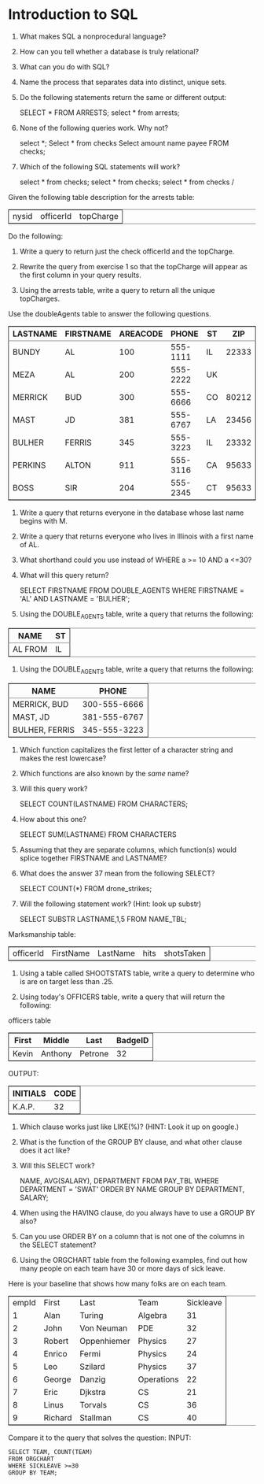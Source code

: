 # Introduction to SQL

1.  What makes SQL a nonprocedural language?
2.  How can you tell whether a database is truly relational?
3.  What can you do with SQL?
4.  Name the process that separates data into distinct, unique sets.
5.  Do the following statements return the same or different output:

    SELECT * FROM ARRESTS;
    select * from arrests;

1.  None of the following queries work. Why not?

    select *;
    Select * from checks
    Select amount name payee FROM checks;

1.  Which of the following SQL statements will work?

    select * 
    from checks;
    select * from checks;
    select * from checks
    /

Given the following table description for the arrests table: 

<table border="2" cellspacing="0" cellpadding="6" rules="groups" frame="hsides">


<colgroup>
<col  class="left" />

<col  class="left" />

<col  class="left" />
</colgroup>
<tbody>
<tr>
<td class="left">nysid</td>
<td class="left">officerId</td>
<td class="left">topCharge</td>
</tr>
</tbody>
</table>

Do the following:

1.  Write a query to return just the check officerId and the topCharge.

2.  Rewrite the query from exercise 1 so that the topCharge will appear
    as the first column in your query results.

3.  Using the arrests table, write a query to return all the unique topCharges.

Use the doubleAgents table to answer the following questions.

<table border="2" cellspacing="0" cellpadding="6" rules="groups" frame="hsides">


<colgroup>
<col  class="left" />

<col  class="left" />

<col  class="right" />

<col  class="right" />

<col  class="left" />

<col  class="right" />
</colgroup>
<thead>
<tr>
<th scope="col" class="left">LASTNAME</th>
<th scope="col" class="left">FIRSTNAME</th>
<th scope="col" class="right">AREACODE</th>
<th scope="col" class="right">PHONE</th>
<th scope="col" class="left">ST</th>
<th scope="col" class="right">ZIP</th>
</tr>
</thead>

<tbody>
<tr>
<td class="left">BUNDY</td>
<td class="left">AL</td>
<td class="right">100</td>
<td class="right">555-1111</td>
<td class="left">IL</td>
<td class="right">22333</td>
</tr>


<tr>
<td class="left">MEZA</td>
<td class="left">AL</td>
<td class="right">200</td>
<td class="right">555-2222</td>
<td class="left">UK</td>
<td class="right">&#xa0;</td>
</tr>


<tr>
<td class="left">MERRICK</td>
<td class="left">BUD</td>
<td class="right">300</td>
<td class="right">555-6666</td>
<td class="left">CO</td>
<td class="right">80212</td>
</tr>


<tr>
<td class="left">MAST</td>
<td class="left">JD</td>
<td class="right">381</td>
<td class="right">555-6767</td>
<td class="left">LA</td>
<td class="right">23456</td>
</tr>


<tr>
<td class="left">BULHER</td>
<td class="left">FERRIS</td>
<td class="right">345</td>
<td class="right">555-3223</td>
<td class="left">IL</td>
<td class="right">23332</td>
</tr>


<tr>
<td class="left">PERKINS</td>
<td class="left">ALTON</td>
<td class="right">911</td>
<td class="right">555-3116</td>
<td class="left">CA</td>
<td class="right">95633</td>
</tr>


<tr>
<td class="left">BOSS</td>
<td class="left">SIR</td>
<td class="right">204</td>
<td class="right">555-2345</td>
<td class="left">CT</td>
<td class="right">95633</td>
</tr>
</tbody>
</table>

1.  Write a query that returns everyone in the database whose last name begins with M.
2.  Write a query that returns everyone who lives in Illinois with a first name of AL.
3.  What shorthand could you use instead of WHERE a >= 10 AND a <=30?
4.  What will this query return?

    SELECT FIRSTNAME
    FROM DOUBLE_AGENTS
    WHERE FIRSTNAME = 'AL'
      AND LASTNAME = 'BULHER';

1.  Using the DOUBLE<sub>AGENTS</sub> table, write a query that returns the following:

<table border="2" cellspacing="0" cellpadding="6" rules="groups" frame="hsides">


<colgroup>
<col  class="left" />

<col  class="left" />
</colgroup>
<thead>
<tr>
<th scope="col" class="left">NAME</th>
<th scope="col" class="left">ST</th>
</tr>
</thead>

<tbody>
<tr>
<td class="left">AL             FROM</td>
<td class="left">IL</td>
</tr>
</tbody>
</table>

1.  Using the DOUBLE<sub>AGENTS</sub> table, write a query that returns the following:

<table border="2" cellspacing="0" cellpadding="6" rules="groups" frame="hsides">


<colgroup>
<col  class="left" />

<col  class="right" />
</colgroup>
<thead>
<tr>
<th scope="col" class="left">NAME</th>
<th scope="col" class="right">PHONE</th>
</tr>
</thead>

<tbody>
<tr>
<td class="left">MERRICK, BUD</td>
<td class="right">300-555-6666</td>
</tr>


<tr>
<td class="left">MAST, JD</td>
<td class="right">381-555-6767</td>
</tr>


<tr>
<td class="left">BULHER, FERRIS</td>
<td class="right">345-555-3223</td>
</tr>
</tbody>
</table>

1.  Which function capitalizes the first letter of a character string and makes the rest lowercase?
2.  Which functions are also known by the *same* name?
3.  Will this query work?

    SELECT COUNT(LASTNAME) FROM CHARACTERS;

1.  How about this one?

    SELECT SUM(LASTNAME) FROM CHARACTERS

1.  Assuming that they are separate columns, which function(s) would
    splice together FIRSTNAME and LASTNAME?

1.  What does the answer 37 mean from the following SELECT?

    SELECT COUNT(*) FROM drone_strikes;

1.  Will the following statement work? (Hint: look up substr)

    SELECT SUBSTR LASTNAME,1,5 FROM NAME_TBL;

Marksmanship table:

<table border="2" cellspacing="0" cellpadding="6" rules="groups" frame="hsides">


<colgroup>
<col  class="left" />

<col  class="left" />

<col  class="left" />

<col  class="left" />

<col  class="left" />
</colgroup>
<tbody>
<tr>
<td class="left">officerId</td>
<td class="left">FirstName</td>
<td class="left">LastName</td>
<td class="left">hits</td>
<td class="left">shotsTaken</td>
</tr>
</tbody>
</table>

1.  Using a table called SHOOTSTATS table, write a query to determine who is are on target less than .25.

2.  Using today's OFFICERS table, write a query that will return the following:

officers table

<table border="2" cellspacing="0" cellpadding="6" rules="groups" frame="hsides">


<colgroup>
<col  class="left" />

<col  class="left" />

<col  class="left" />

<col  class="right" />
</colgroup>
<thead>
<tr>
<th scope="col" class="left">First</th>
<th scope="col" class="left">Middle</th>
<th scope="col" class="left">Last</th>
<th scope="col" class="right">BadgeID</th>
</tr>
</thead>

<tbody>
<tr>
<td class="left">Kevin</td>
<td class="left">Anthony</td>
<td class="left">Petrone</td>
<td class="right">32</td>
</tr>
</tbody>
</table>

OUTPUT:

<table border="2" cellspacing="0" cellpadding="6" rules="groups" frame="hsides">


<colgroup>
<col  class="left" />

<col  class="right" />
</colgroup>
<thead>
<tr>
<th scope="col" class="left">INITIALS</th>
<th scope="col" class="right">CODE</th>
</tr>
</thead>

<tbody>
<tr>
<td class="left">K.A.P.</td>
<td class="right">32</td>
</tr>
</tbody>
</table>

1.  Which clause works just like LIKE(<exp>%)? (HINT: Look it up on google.)

2.  What is the function of the GROUP BY clause, and what other clause does it act like?

3.  Will this SELECT work?

    NAME, AVG(SALARY), DEPARTMENT
        FROM PAY_TBL
        WHERE DEPARTMENT = 'SWAT'
        ORDER BY NAME
        GROUP BY DEPARTMENT, SALARY;

1.  When using the HAVING clause, do you always have to use a GROUP BY also?

2.  Can you use ORDER BY on a column that is not one of the columns in the SELECT statement?

1.  Using the ORGCHART table from the following examples, find out how many people on each team have 30 or more days of sick leave.

Here is your baseline that shows how many folks are on each team.

<table border="2" cellspacing="0" cellpadding="6" rules="groups" frame="hsides">


<colgroup>
<col  class="right" />

<col  class="left" />

<col  class="left" />

<col  class="left" />

<col  class="right" />
</colgroup>
<tbody>
<tr>
<td class="right">empId</td>
<td class="left">First</td>
<td class="left">Last</td>
<td class="left">Team</td>
<td class="right">Sickleave</td>
</tr>


<tr>
<td class="right">1</td>
<td class="left">Alan</td>
<td class="left">Turing</td>
<td class="left">Algebra</td>
<td class="right">31</td>
</tr>


<tr>
<td class="right">2</td>
<td class="left">John</td>
<td class="left">Von Neuman</td>
<td class="left">PDE</td>
<td class="right">32</td>
</tr>


<tr>
<td class="right">3</td>
<td class="left">Robert</td>
<td class="left">Oppenhiemer</td>
<td class="left">Physics</td>
<td class="right">27</td>
</tr>


<tr>
<td class="right">4</td>
<td class="left">Enrico</td>
<td class="left">Fermi</td>
<td class="left">Physics</td>
<td class="right">24</td>
</tr>


<tr>
<td class="right">5</td>
<td class="left">Leo</td>
<td class="left">Szilard</td>
<td class="left">Physics</td>
<td class="right">37</td>
</tr>


<tr>
<td class="right">6</td>
<td class="left">George</td>
<td class="left">Danzig</td>
<td class="left">Operations</td>
<td class="right">22</td>
</tr>


<tr>
<td class="right">7</td>
<td class="left">Eric</td>
<td class="left">Djkstra</td>
<td class="left">CS</td>
<td class="right">21</td>
</tr>


<tr>
<td class="right">8</td>
<td class="left">Linus</td>
<td class="left">Torvals</td>
<td class="left">CS</td>
<td class="right">36</td>
</tr>


<tr>
<td class="right">9</td>
<td class="left">Richard</td>
<td class="left">Stallman</td>
<td class="left">CS</td>
<td class="right">40</td>
</tr>
</tbody>
</table>

Compare it to the query that solves the question:
INPUT:

    SELECT TEAM, COUNT(TEAM)
    FROM ORGCHART
    WHERE SICKLEAVE >=30
    GROUP BY TEAM;